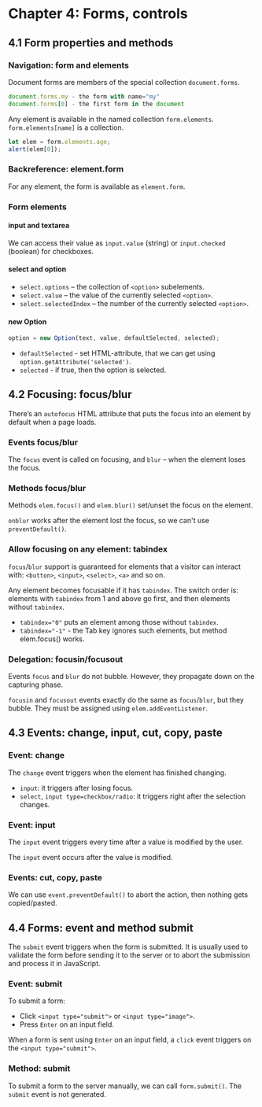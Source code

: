 # Chapter 4: Forms, controls

## 4.1 Form properties and methods

### Navigation: form and elements

Document forms are members of the special collection `document.forms`.

```js
document.forms.my - the form with name="my"
document.forms[0] - the first form in the document
```

Any element is available in the named collection `form.elements`. `form.elements[name]` is a collection.

```js
let elem = form.elements.age;
alert(elem[0]);
```

### Backreference: element.form

For any element, the form is available as `element.form`.

### Form elements

#### input and textarea

We can access their value as `input.value` (string) or `input.checked` (boolean) for checkboxes.

#### select and option

- `select.options` – the collection of `<option>` subelements.
- `select.value` – the value of the currently selected `<option>`.
- `select.selectedIndex` – the number of the currently selected `<option>`.

#### new Option

```js
option = new Option(text, value, defaultSelected, selected);
```

- `defaultSelected` - set HTML-attribute, that we can get using `option.getAttribute('selected')`.
- `selected` - if true, then the option is selected.

## 4.2 Focusing: focus/blur

There’s an `autofocus` HTML attribute that puts the focus into an element by default when a page loads.

### Events focus/blur

The `focus` event is called on focusing, and `blur` – when the element loses the focus.

### Methods focus/blur

Methods `elem.focus()` and `elem.blur()` set/unset the focus on the element.

`onblur` works after the element lost the focus, so we can't use `preventDefault()`.

### Allow focusing on any element: tabindex

`focus`/`blur` support is guaranteed for elements that a visitor can interact with: `<button>`, `<input>`, `<select>`, `<a>` and so on.

Any element becomes focusable if it has `tabindex`. The switch order is: elements with `tabindex` from 1 and above go first, and then elements without `tabindex`.

- `tabindex="0"` puts an element among those without `tabindex`.
- `tabindex="-1"` - the Tab key ignores such elements, but method elem.focus() works.

### Delegation: focusin/focusout

Events `focus` and `blur` do not bubble. However, they propagate down on the capturing phase.

`focusin` and `focusout` events exactly do the same as `focus`/`blur`, but they bubble. They must be assigned using `elem.addEventListener`.

## 4.3 Events: change, input, cut, copy, paste

### Event: change

The `change` event triggers when the element has finished changing.

- `input`: it triggers after losing focus.
- `select`, `input type=checkbox/radio`: it triggers right after the selection changes.

### Event: input

The `input` event triggers every time after a value is modified by the user.

The `input` event occurs after the value is modified.

### Events: cut, copy, paste

We can use `event.preventDefault()` to abort the action, then nothing gets copied/pasted.

## 4.4 Forms: event and method submit

The `submit` event triggers when the form is submitted. It is usually used to validate the form before sending it to the server or to abort the submission and process it in JavaScript.

### Event: submit

To submit a form:

- Click `<input type="submit">` or `<input type="image">`.
- Press `Enter` on an input field.

When a form is sent using `Enter` on an input field, a `click` event triggers on the `<input type="submit">`.

### Method: submit

To submit a form to the server manually, we can call `form.submit()`. The `submit` event is not generated.